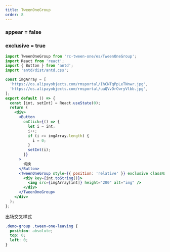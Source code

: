 ```yaml
---
title: TweenOneGroup
order: 8
---
```


### appear = false


### exclusive = true

```jsx
import TweenOneGroup from 'rc-tween-one/es/TweenOneGroup';
import React from 'react';
import { Button } from 'antd';
import 'antd/dist/antd.css';

const imgArray = [
  'https://os.alipayobjects.com/rmsportal/IhCNTqPpLeTNnwr.jpg',
  'https://os.alipayobjects.com/rmsportal/uaQVvDrCwryVlbb.jpg',
];
export default () => {
  const [int, setInt] = React.useState(0);
  return (
    <div>
      <Button
        onClick={() => {
          let i = int;
          i++;
          if (i >= imgArray.length) {
            i = 0;
          }
          setInt(i);
        }}
      >
        切换
      </Button>
      <TweenOneGroup style={{ position: 'relative' }} exclusive className="demo-group">
        <div key={int.toString()}>
          <img src={imgArray[int]} height="200" alt="img" />
        </div>
      </TweenOneGroup>
    </div>
  );
};
```


出场交叉样式

```css
.demo-group .tween-one-leaving {
  position: absolute;
  top: 0;
  left: 0;
}
````

<style>
  .demo-group .tween-one-leaving{
    position: absolute;
    top: 0;
    left: 0;
  }
</style>
